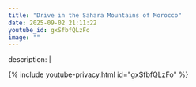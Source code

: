 ```yaml
---
title: "Drive in the Sahara Mountains of Morocco"
date: 2025-09-02 21:11:22 
youtube_id: gxSfbfQLzFo
image: ""
---
```

description: |
  
{% include youtube-privacy.html id="gxSfbfQLzFo" %}
